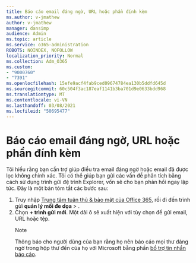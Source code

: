 ```yaml
---
title: Báo cáo email đáng ngờ, URL hoặc phần đính kèm
ms.author: v-jmathew
author: v-jmathew
manager: dansimp
audience: Admin
ms.topic: article
ms.service: o365-administration
ROBOTS: NOINDEX, NOFOLLOW
localization_priority: Normal
ms.collection: Adm_O365
ms.custom:
- "9000760"
- "7391"
ms.openlocfilehash: 15efe9acf4fab9ced09674784ea130b5ddfd645d
ms.sourcegitcommit: 60c504f3ac187eaf1141b3ba701d9e0633bdd968
ms.translationtype: MT
ms.contentlocale: vi-VN
ms.lasthandoff: 03/08/2021
ms.locfileid: "50695477"
---
```

# <a name="report-suspicious-emails-urls-or-attachments"></a>Báo cáo email đáng ngờ, URL hoặc phần đính kèm

Tôi hiểu rằng bạn cần trợ giúp điều tra email đáng ngờ hoặc email đã được lọc không chính xác. Tôi có thể giúp bạn gửi các vấn đề phân tích bằng cách sử dụng trình gửi đệ trình Explorer, vốn sẽ cho bạn phản hồi ngay lập tức. Đây là một bản tóm tắt các bước sau:

1. Truy nhập [Trung tâm tuân thủ & bảo mật của Office 365](https://go.microsoft.com/fwlink/p/?linkid=2077143), rồi đi đến trình gửi **quản lý mối đe dọa**  >  [](https://go.microsoft.com/fwlink/?linkid=2101521).
2. Chọn **+ trình gửi mới**. Một dải ô sẽ xuất hiện với tùy chọn để gửi email, URL hoặc tệp.
    > [!NOTE]
    > Thông báo cho người dùng của bạn rằng họ nên báo cáo mọi thư đáng ngờ trong hộp thư đến của họ với Microsoft bằng phần [bổ trợ tin nhắn báo cáo](https://go.microsoft.com/fwlink/?linkid=2092385).
